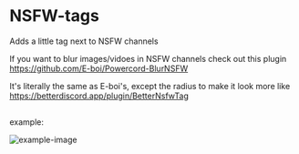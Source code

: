 # NSFW-tags
Adds a little tag next to NSFW channels

If you want to blur images/vidoes in NSFW channels check out this plugin https://github.com/E-boi/Powercord-BlurNSFW

It's literally the same as E-boi's, except the radius to make it look more like https://betterdiscord.app/plugin/BetterNsfwTag
##
example:

![example-image](https://user-images.githubusercontent.com/54505527/105359520-8c921180-5bc5-11eb-9eab-8189eca0152d.png)
